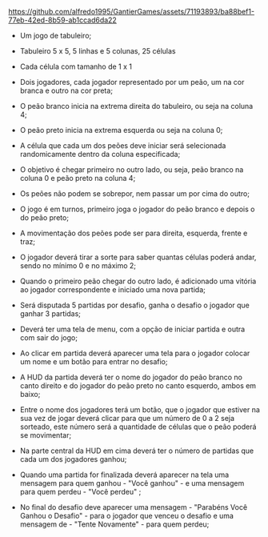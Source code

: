 
https://github.com/alfredo1995/GantierGames/assets/71193893/ba88bef1-77eb-42ed-8b59-ab1ccad6da22


* Um jogo de tabuleiro;

* Tabuleiro 5 x 5, 5 linhas e 5 colunas, 25 células

* Cada célula com tamanho de 1 x 1

* Dois jogadores, cada jogador representado por um peão, um na cor branca e outro na cor preta;

* O peão branco inicia na extrema direita do tabuleiro, ou seja na coluna 4;

* O peão preto inicia na extrema esquerda ou seja na coluna 0;

* A célula que cada um dos peões deve iniciar será selecionada randomicamente dentro da coluna especificada;

* O objetivo é chegar primeiro no outro lado, ou seja, peão branco na coluna 0 e peão preto na coluna 4;

* Os peões não podem se sobrepor, nem passar um por cima do outro;

* O jogo é em turnos, primeiro joga o jogador do peão branco e depois o do peão preto;

* A movimentação dos peões pode ser para direita, esquerda, frente e traz;

* O jogador deverá tirar a sorte para saber quantas células poderá andar, sendo no mínimo 0 e no máximo 2;

* Quando o primeiro peão chegar do outro lado, é adicionado uma vitória ao jogador correspondente e iniciado uma nova partida;

* Será disputada 5 partidas por desafio, ganha o desafio o jogador que ganhar 3 partidas;

* Deverá ter uma tela de menu, com a opção de iniciar partida e outra com sair do jogo;

* Ao clicar em partida deverá aparecer uma tela para o jogador colocar um nome e um botão para entrar no desafio;

* A HUD da partida deverá ter o nome do jogador do peão branco no canto direito e do jogador do peão preto no canto esquerdo, ambos em baixo;

* Entre o nome dos jogadores terá um botão, que o jogador que estiver na sua vez de jogar deverá clicar para que um número de 0 a 2 seja sorteado, este número será a quantidade de células que o peão poderá se movimentar;

* Na parte central da HUD em cima deverá ter o número de partidas que cada um dos jogadores ganhou;

* Quando uma partida for finalizada deverá aparecer na tela uma mensagem para quem ganhou - "Você ganhou" - e uma mensagem para quem perdeu - "Você perdeu" ;

* No final do desafio deve aparecer uma mensagem - "Parabéns Você Ganhou o Desafio" - para o jogador que venceu o desafio e uma mensagem de - "Tente Novamente" - para quem perdeu;
